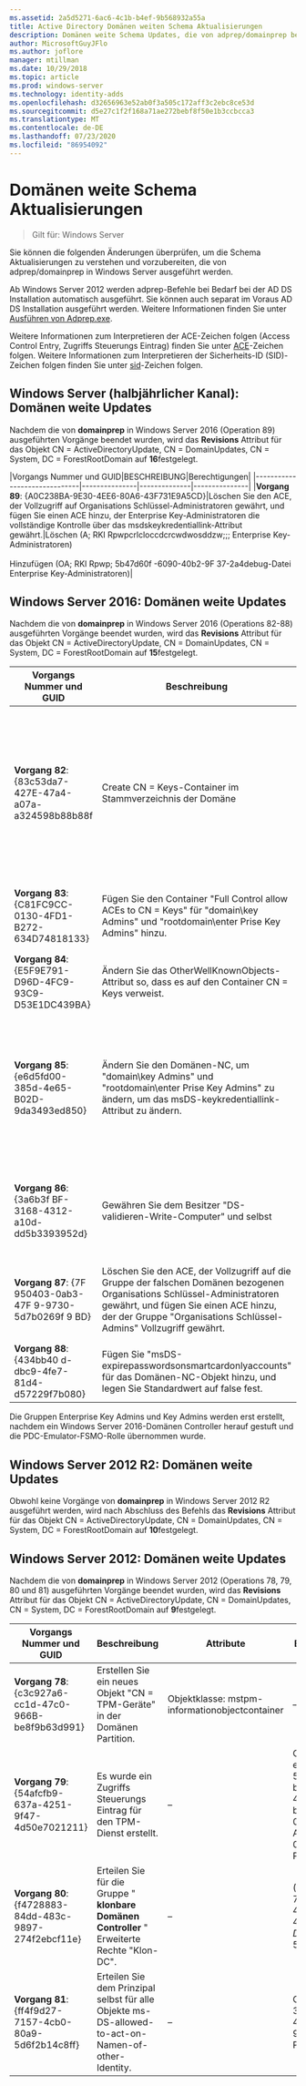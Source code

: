 ```yaml
---
ms.assetid: 2a5d5271-6ac6-4c1b-b4ef-9b568932a55a
title: Active Directory Domänen weiten Schema Aktualisierungen
description: Domänen weite Schema Updates, die von adprep/domainprep bei der herauf Stufung eines Domänen Controllers ausgeführt werden
author: MicrosoftGuyJFlo
ms.author: joflore
manager: mtillman
ms.date: 10/29/2018
ms.topic: article
ms.prod: windows-server
ms.technology: identity-adds
ms.openlocfilehash: d32656963e52ab0f3a505c172aff3c2ebc8ce53d
ms.sourcegitcommit: d5e27c1f2f168a71ae272bebf8f50e1b3ccbcca3
ms.translationtype: MT
ms.contentlocale: de-DE
ms.lasthandoff: 07/23/2020
ms.locfileid: "86954092"
---
```

# <a name="domain-wide-schema-updates"></a>Domänen weite Schema Aktualisierungen

>Gilt für: Windows Server

Sie können die folgenden Änderungen überprüfen, um die Schema Aktualisierungen zu verstehen und vorzubereiten, die von adprep/domainprep in Windows Server ausgeführt werden.

Ab Windows Server 2012 werden adprep-Befehle bei Bedarf bei der AD DS Installation automatisch ausgeführt. Sie können auch separat im Voraus AD DS Installation ausgeführt werden. Weitere Informationen finden Sie unter [Ausführen von Adprep.exe](/previous-versions/windows/it-pro/windows-server-2008-R2-and-2008/dd464018(v=ws.10)).

Weitere Informationen zum Interpretieren der ACE-Zeichen folgen (Access Control Entry, Zugriffs Steuerungs Eintrag) finden Sie unter [ACE](/windows/win32/secauthz/ace-strings)-Zeichen folgen. Weitere Informationen zum Interpretieren der Sicherheits-ID (SID)-Zeichen folgen finden Sie unter [sid](/windows/win32/secauthz/sid-strings)-Zeichen folgen.

## <a name="windows-server-semi-annual-channel-domain-wide-updates"></a>Windows Server (halbjährlicher Kanal): Domänen weite Updates

Nachdem die von **domainprep** in Windows Server 2016 (Operation 89) ausgeführten Vorgänge beendet wurden, wird das **Revisions** Attribut für das Objekt CN = ActiveDirectoryUpdate, CN = DomainUpdates, CN = System, DC = ForestRootDomain auf **16**festgelegt.

|Vorgangs Nummer und GUID|BESCHREIBUNG|Berechtigungen|
|------------------------------|---------------|--------------|---------------|
|**Vorgang 89**: {A0C238BA-9E30-4EE6-80A6-43F731E9A5CD}|Löschen Sie den ACE, der Vollzugriff auf Organisations Schlüssel-Administratoren gewährt, und fügen Sie einen ACE hinzu, der Enterprise Key-Administratoren die vollständige Kontrolle über das msdskeykredentiallink-Attribut gewährt.|Löschen (A; RKI Rpwpcrlcloccdcrcwdwosddzw;;; Enterprise Key-Administratoren) <br /> <br />Hinzufügen (OA; RKI Rpwp; 5b47d60f -6090-40b2-9F 37-2a4debug-Datei Enterprise Key-Administratoren)|

## <a name="windows-server-2016-domain-wide-updates"></a>Windows Server 2016: Domänen weite Updates

Nachdem die von **domainprep** in Windows Server 2016 (Operations 82-88) ausgeführten Vorgänge beendet wurden, wird das **Revisions** Attribut für das Objekt CN = ActiveDirectoryUpdate, CN = DomainUpdates, CN = System, DC = ForestRootDomain auf **15**festgelegt.

|Vorgangs Nummer und GUID|Beschreibung|Attribute|Berechtigungen|
|------------------------------|---------------|--------------|---------------|
|**Vorgang 82**: {83c53da7-427E-47a4-a07a-a324598b88b88f|Create CN = Keys-Container im Stammverzeichnis der Domäne|-objectClass: Container<br />-Description: Standardcontainer für Schlüssel Anmelde Informationsobjekte<br />-ShowInAdvancedViewOnly: true|Ein RKI Rpwpcrlcloccdcrcwdwosddzw;;; Erkrankungen<br />Ein RKI rpwpcrlcloccdcrcwdwosddzw;;;D Ein<br />Ein RKI Rpwpcrlcloccdcrcwdwosddzw;;; Mütter<br />Ein RKI rpwpcrlcloccdcrcwdwosddzw;;;D D<br />Ein RKI Rpwpcrlcloccdcrcwdwosddzw;;; Über|
|**Vorgang 83**: {C81FC9CC-0130-4FD1-B272-634D74818133}|Fügen Sie den Container "Full Control allow ACEs to CN = Keys" für "domain\key Admins" und "rootdomain\enter Prise Key Admins" hinzu.|–|Ein RKI Rpwpcrlcloccdcrcwdwosddzw;;; Haupt Administratoren)<br />Ein RKI Rpwpcrlcloccdcrcwdwosddzw;;; Enterprise Key-Administratoren)|
|**Vorgang 84**: {E5F9E791-D96D-4FC9-93C9-D53E1DC439BA}|Ändern Sie das OtherWellKnownObjects-Attribut so, dass es auf den Container CN = Keys verweist.|-otherWellKnownObjects: b:32:683a24e2e8164bd3af86ac3c2cf3f981: CN = Keys,% WS|–|
|**Vorgang 85**: {e6d5fd00-385d-4e65-B02D-9da3493ed850}|Ändern Sie den Domänen-NC, um "domain\key Admins" und "rootdomain\enter Prise Key Admins" zu ändern, um das msDS-keykredentiallink-Attribut zu ändern. |–|OA RKI Rpwp; 5b47d60f -6090-40b2-9F 37-2a4debug-Datei Haupt Administratoren)<br />OA RKI Rpwp; 5b47d60f -6090-40b2-9F 37-2a4debug-Datei Enterprise Key-Administratoren in der Stamm Domäne, aber in nicht Stamm Domänen führte zu einem gefälschte-Domänen relativen ACE mit einer nicht auflösbaren 527-sid.|
|**Vorgang 86**: {3a6b3f BF-3168-4312-a10d-dd5b3393952d}|Gewähren Sie dem Besitzer "DS-validieren-Write-Computer" und selbst|–|OA Ciio; SW; 9b026da6-0d3c-465c-8bee-5199d7165cba; bf967a86-0de6-11D0-A285-00aa003049e2; PS)<br />OA Ciio; SW; 9b026da6-0d3c-465c-8bee-5199d7165cba; bf967a86-0de6-11D0-A285-00aa003049e2; Co)|
|**Vorgang 87**: {7F 950403-0ab3-47F 9-9730-5d7b0269f 9 BD}|Löschen Sie den ACE, der Vollzugriff auf die Gruppe der falschen Domänen bezogenen Organisations Schlüssel-Administratoren gewährt, und fügen Sie einen ACE hinzu, der der Gruppe "Organisations Schlüssel-Admins" Vollzugriff gewährt. |–|Löschen (A; RKI Rpwpcrlcloccdcrcwdwosddzw;;; Enterprise Key-Administratoren)<br /> <br />Hinzufügen (A; RKI Rpwpcrlcloccdcrcwdwosddzw;;; Enterprise Key-Administratoren)|
|**Vorgang 88**: {434bb40 d-dbc9-4fe7-81d4-d57229f7b080}|Fügen Sie "msDS-expirepasswordsonsmartcardonlyaccounts" für das Domänen-NC-Objekt hinzu, und legen Sie Standardwert auf false fest.|–|–|

Die Gruppen Enterprise Key Admins und Key Admins werden erst erstellt, nachdem ein Windows Server 2016-Domänen Controller herauf gestuft und die PDC-Emulator-FSMO-Rolle übernommen wurde.

## <a name="windows-server-2012-r2-domain-wide-updates"></a>Windows Server 2012 R2: Domänen weite Updates

Obwohl keine Vorgänge von **domainprep** in Windows Server 2012 R2 ausgeführt werden, wird nach Abschluss des Befehls das **Revisions** Attribut für das Objekt CN = ActiveDirectoryUpdate, CN = DomainUpdates, CN = System, DC = ForestRootDomain auf **10**festgelegt.

## <a name="windows-server-2012-domain-wide-updates"></a>Windows Server 2012: Domänen weite Updates

Nachdem die von **domainprep** in Windows Server 2012 (Operations 78, 79, 80 und 81) ausgeführten Vorgänge beendet wurden, wird das **Revisions** Attribut für das Objekt CN = ActiveDirectoryUpdate, CN = DomainUpdates, CN = System, DC = ForestRootDomain auf **9**festgelegt.

|Vorgangs Nummer und GUID|Beschreibung|Attribute|Berechtigungen|
|------------------------------|---------------|--------------|---------------|
|**Vorgang 78**: {c3c927a6-cc1d-47c0-966B-be8f9b63d991}|Erstellen Sie ein neues Objekt "CN = TPM-Geräte" in der Domänen Partition.|Objektklasse: mstpm-informationobjectcontainer|–|
|**Vorgang 79**: {54afcfb9-637a-4251-9f47-4d50e7021211}|Es wurde ein Zugriffs Steuerungs Eintrag für den TPM-Dienst erstellt.|–|OA Ciio; WP; ea1b7b93-5e48-46d5-bc6c-4df4fda78a35; bf967a86-0de6-11D0-A285-00aa003049e2; PS)|
|**Vorgang 80**: {f4728883-84dd-483c-9897-274f2ebcf11e}|Erteilen Sie für die Gruppe " **klonbare Domänen Controller** " Erweiterte Rechte "Klon-DC".|–|(OA;; CR; 3e0f 7E18-2c7a-4c10-ba82-4d926db99a3e;; *Domänen-SID*-522)|
|**Vorgang 81**: {ff4f9d27-7157-4cb0-80a9-5d6f2b14c8ff}|Erteilen Sie dem Prinzipal selbst für alle Objekte ms-DS-allowed-to-act-on-Namen-of-other-Identity.|–|OA CIOI; Rpwp; 3b78c3e5-b-46bd-a0b8-9d18116ddc79;; Psel|
